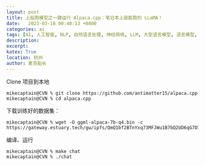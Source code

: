 ```yaml
---
layout: post
title: 上船跑模型之一键运行 Alpaca.cpp：笔记本上就能跑的 LLaMA！
date:   2023-03-18 00:40:13 +0800
categories: ai
tags: [AI, 人工智能, NLP, 自然语言处理, 神经网络, LLM, 大型语言模型, 语言模型, 大模型]
description: 
excerpt: 
katex: True
location: 杭州
author: 麦克船长
---
```


Clone 项目到本地

```shell
mikecaptain@CVN % git clone https://github.com/antimatter15/alpaca.cpp
mikecaptain@CVN % cd alpaca.cpp
```

下载训练好的数据集：

```shell
mikecaptain@CVN % wget -O ggml-alpaca-7b-q4.bin -c https://gateway.estuary.tech/gw/ipfs/QmQ1bf2BTnYxq73MFJWu1B7bQ2UD6qG7D7YDCxhTndVkPC
```

编译、运行

```shell
mikecaptain@CVN % make chat
mikecaptain@CVN % ./chat
```